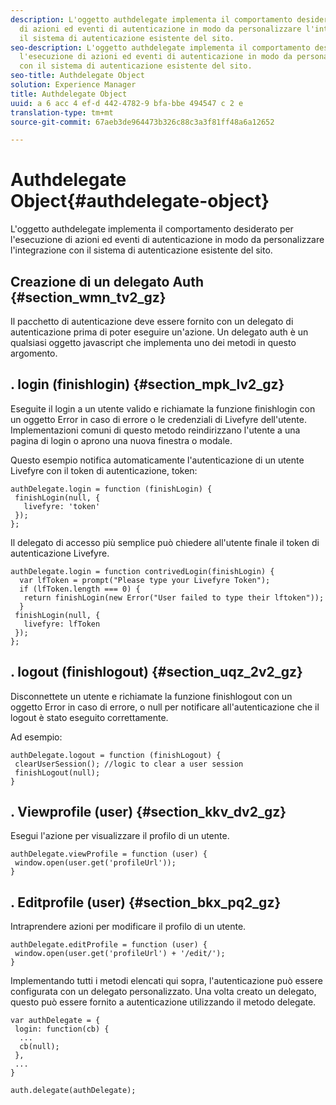```yaml
---
description: L'oggetto authdelegate implementa il comportamento desiderato per l'esecuzione
  di azioni ed eventi di autenticazione in modo da personalizzare l'integrazione con
  il sistema di autenticazione esistente del sito.
seo-description: L'oggetto authdelegate implementa il comportamento desiderato per
  l'esecuzione di azioni ed eventi di autenticazione in modo da personalizzare l'integrazione
  con il sistema di autenticazione esistente del sito.
seo-title: Authdelegate Object
solution: Experience Manager
title: Authdelegate Object
uuid: a 6 acc 4 ef-d 442-4782-9 bfa-bbe 494547 c 2 e
translation-type: tm+mt
source-git-commit: 67aeb3de964473b326c88c3a3f81ff48a6a12652

---
```



# Authdelegate Object{#authdelegate-object}

L'oggetto authdelegate implementa il comportamento desiderato per l'esecuzione di azioni ed eventi di autenticazione in modo da personalizzare l'integrazione con il sistema di autenticazione esistente del sito.

## Creazione di un delegato Auth {#section_wmn_tv2_gz}

Il pacchetto di autenticazione deve essere fornito con un delegato di autenticazione prima di poter eseguire un'azione. Un delegato auth è un qualsiasi oggetto javascript che implementa uno dei metodi in questo argomento.

## . login (finishlogin) {#section_mpk_lv2_gz}

Eseguite il login a un utente valido e richiamate la funzione finishlogin con un oggetto Error in caso di errore o le credenziali di Livefyre dell'utente. Implementazioni comuni di questo metodo reindirizzano l'utente a una pagina di login o aprono una nuova finestra o modale.

Questo esempio notifica automaticamente l'autenticazione di un utente Livefyre con il token di autenticazione, token:

```
authDelegate.login = function (finishLogin) { 
 finishLogin(null, { 
   livefyre: 'token' 
 }); 
};
```

Il delegato di accesso più semplice può chiedere all'utente finale il token di autenticazione Livefyre.

```
authDelegate.login = function contrivedLogin(finishLogin) { 
  var lfToken = prompt("Please type your Livefyre Token");  
  if (lfToken.length === 0) { 
   return finishLogin(new Error("User failed to type their lftoken")); 
  }  
 finishLogin(null, { 
   livefyre: lfToken 
 }); 
};
```

## . logout (finishlogout) {#section_uqz_2v2_gz}

Disconnettete un utente e richiamate la funzione finishlogout con un oggetto Error in caso di errore, o null per notificare all'autenticazione che il logout è stato eseguito correttamente.

Ad esempio:

```
authDelegate.logout = function (finishLogout) { 
 clearUserSession(); //logic to clear a user session  
 finishLogout(null); 
}
```

## . Viewprofile (user) {#section_kkv_dv2_gz}

Esegui l'azione per visualizzare il profilo di un utente.

```
authDelegate.viewProfile = function (user) { 
 window.open(user.get('profileUrl')); 
}
```

## . Editprofile (user) {#section_bkx_pq2_gz}

Intraprendere azioni per modificare il profilo di un utente.

```
authDelegate.editProfile = function (user) { 
 window.open(user.get('profileUrl') + '/edit/'); 
}
```

Implementando tutti i metodi elencati qui sopra, l'autenticazione può essere configurata con un delegato personalizzato. Una volta creato un delegato, questo può essere fornito a autenticazione utilizzando il metodo delegate.

```
var authDelegate = { 
 login: function(cb) { 
  ... 
  cb(null); 
 }, 
 ... 
} 
  
auth.delegate(authDelegate);
```

